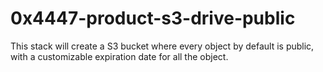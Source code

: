 # 0x4447-product-s3-drive-public
This stack will create a S3 bucket where every object by default is public, with a customizable expiration date for all the object.
